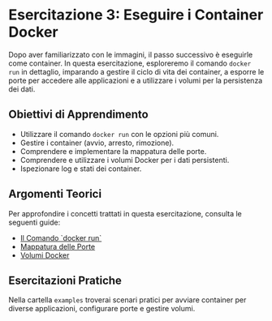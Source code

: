 # Esercitazione 3: Eseguire i Container Docker

Dopo aver familiarizzato con le immagini, il passo successivo è eseguirle come container. In questa esercitazione, esploreremo il comando `docker run` in dettaglio, imparando a gestire il ciclo di vita dei container, a esporre le porte per accedere alle applicazioni e a utilizzare i volumi per la persistenza dei dati.

## Obiettivi di Apprendimento

- Utilizzare il comando `docker run` con le opzioni più comuni.
- Gestire i container (avvio, arresto, rimozione).
- Comprendere e implementare la mappatura delle porte.
- Comprendere e utilizzare i volumi Docker per i dati persistenti.
- Ispezionare log e stati dei container.

## Argomenti Teorici

Per approfondire i concetti trattati in questa esercitazione, consulta le seguenti guide:

- [Il Comando \`docker run\`](../../docs/Docker-Run-Command.md)
- [Mappatura delle Porte](../../docs/Port-Mapping.md)
- [Volumi Docker](../../docs/Volumes.md)

## Esercitazioni Pratiche

Nella cartella `examples` troverai scenari pratici per avviare container per diverse applicazioni, configurare porte e gestire volumi.
